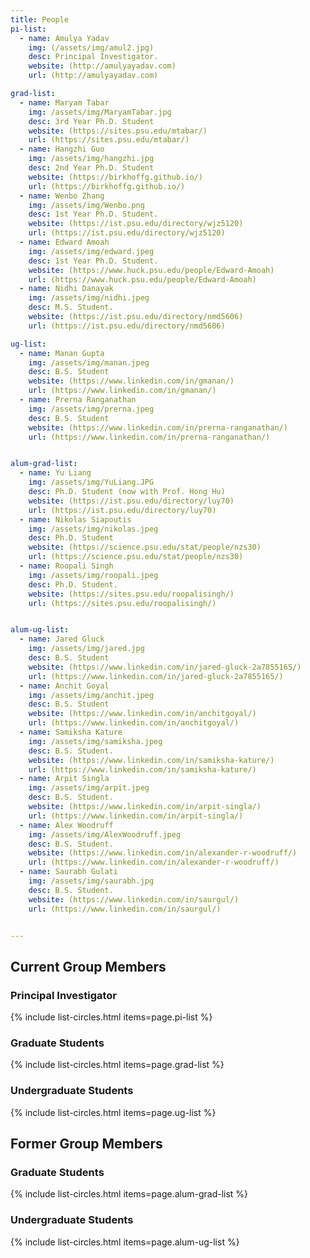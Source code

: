 ```yaml
---
title: People
pi-list:
  - name: Amulya Yadav
    img: (/assets/img/amul2.jpg)
    desc: Principal Investigator. 
    website: (http://amulyayadav.com)
    url: (http://amulyayadav.com)

grad-list:
  - name: Maryam Tabar
    img: /assets/img/MaryamTabar.jpg
    desc: 3rd Year Ph.D. Student
    website: (https://sites.psu.edu/mtabar/)
    url: (https://sites.psu.edu/mtabar/)
  - name: Hangzhi Guo
    img: /assets/img/hangzhi.jpg
    desc: 2nd Year Ph.D. Student
    website: (https://birkhoffg.github.io/)
    url: (https://birkhoffg.github.io/)
  - name: Wenbo Zhang
    img: /assets/img/Wenbo.png
    desc: 1st Year Ph.D. Student.
    website: (https://ist.psu.edu/directory/wjz5120)
    url: (https://ist.psu.edu/directory/wjz5120)
  - name: Edward Amoah
    img: /assets/img/edward.jpeg
    desc: 1st Year Ph.D. Student.
    website: (https://www.huck.psu.edu/people/Edward-Amoah)
    url: (https://www.huck.psu.edu/people/Edward-Amoah)
  - name: Nidhi Danayak
    img: /assets/img/nidhi.jpeg
    desc: M.S. Student.
    website: (https://ist.psu.edu/directory/nmd5606)
    url: (https://ist.psu.edu/directory/nmd5606)

ug-list:
  - name: Manan Gupta
    img: /assets/img/manan.jpeg
    desc: B.S. Student
    website: (https://www.linkedin.com/in/gmanan/)
    url: (https://www.linkedin.com/in/gmanan/)
  - name: Prerna Ranganathan
    img: /assets/img/prerna.jpeg
    desc: B.S. Student
    website: (https://www.linkedin.com/in/prerna-ranganathan/)
    url: (https://www.linkedin.com/in/prerna-ranganathan/) 


alum-grad-list:
  - name: Yu Liang
    img: /assets/img/YuLiang.JPG
    desc: Ph.D. Student (now with Prof. Hong Hu)
    website: (https://ist.psu.edu/directory/luy70)
    url: (https://ist.psu.edu/directory/luy70)
  - name: Nikolas Siapoutis
    img: /assets/img/nikolas.jpeg
    desc: Ph.D. Student
    website: (https://science.psu.edu/stat/people/nzs30)
    url: (https://science.psu.edu/stat/people/nzs30)
  - name: Roopali Singh
    img: /assets/img/roopali.jpeg
    desc: Ph.D. Student.
    website: (https://sites.psu.edu/roopalisingh/)
    url: (https://sites.psu.edu/roopalisingh/)


alum-ug-list:
  - name: Jared Gluck
    img: /assets/img/jared.jpg
    desc: B.S. Student 
    website: (https://www.linkedin.com/in/jared-gluck-2a7855165/)
    url: (https://www.linkedin.com/in/jared-gluck-2a7855165/)
  - name: Anchit Goyal
    img: /assets/img/anchit.jpeg
    desc: B.S. Student
    website: (https://www.linkedin.com/in/anchitgoyal/)
    url: (https://www.linkedin.com/in/anchitgoyal/)
  - name: Samiksha Kature
    img: /assets/img/samiksha.jpeg
    desc: B.S. Student.
    website: (https://www.linkedin.com/in/samiksha-kature/)
    url: (https://www.linkedin.com/in/samiksha-kature/)
  - name: Arpit Singla
    img: /assets/img/arpit.jpeg
    desc: B.S. Student.
    website: (https://www.linkedin.com/in/arpit-singla/)
    url: (https://www.linkedin.com/in/arpit-singla/)
  - name: Alex Woodruff
    img: /assets/img/AlexWoodruff.jpeg
    desc: B.S. Student.
    website: (https://www.linkedin.com/in/alexander-r-woodruff/)
    url: (https://www.linkedin.com/in/alexander-r-woodruff/)
  - name: Saurabh Gulati
    img: /assets/img/saurabh.jpg
    desc: B.S. Student.
    website: (https://www.linkedin.com/in/saurgul/)
    url: (https://www.linkedin.com/in/saurgul/)


---
```



## Current Group Members

### Principal Investigator

{% include list-circles.html items=page.pi-list %}

### Graduate Students

{% include list-circles.html items=page.grad-list %}

### Undergraduate Students

{% include list-circles.html items=page.ug-list %}

## Former Group Members

### Graduate Students

{% include list-circles.html items=page.alum-grad-list %}

### Undergraduate Students

{% include list-circles.html items=page.alum-ug-list %}
